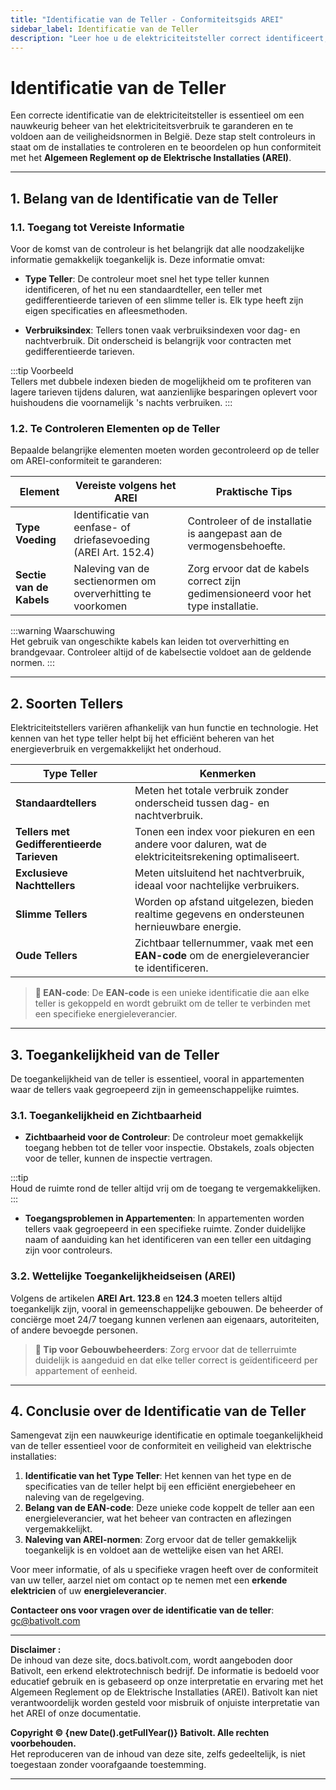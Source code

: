 ```yaml
---
title: "Identificatie van de Teller - Conformiteitsgids AREI"
sidebar_label: Identificatie van de Teller
description: "Leer hoe u de elektriciteitsteller correct identificeert, en zijn essentiële rol in het beheer van het verbruik en de conformiteit volgens het AREI. Gids voor particulieren en professionals."
---
```


# Identificatie van de Teller

Een correcte identificatie van de elektriciteitsteller is essentieel om een nauwkeurig beheer van het elektriciteitsverbruik te garanderen en te voldoen aan de veiligheidsnormen in België. Deze stap stelt controleurs in staat om de installaties te controleren en te beoordelen op hun conformiteit met het **Algemeen Reglement op de Elektrische Installaties (AREI)**.

---

## 1. Belang van de Identificatie van de Teller

### 1.1. Toegang tot Vereiste Informatie

Voor de komst van de controleur is het belangrijk dat alle noodzakelijke informatie gemakkelijk toegankelijk is. Deze informatie omvat:

- **Type Teller**: De controleur moet snel het type teller kunnen identificeren, of het nu een standaardteller, een teller met gedifferentieerde tarieven of een slimme teller is. Elk type heeft zijn eigen specificaties en afleesmethoden.
  
- **Verbruiksindex**: Tellers tonen vaak verbruiksindexen voor dag- en nachtverbruik. Dit onderscheid is belangrijk voor contracten met gedifferentieerde tarieven.

:::tip Voorbeeld  
Tellers met dubbele indexen bieden de mogelijkheid om te profiteren van lagere tarieven tijdens daluren, wat aanzienlijke besparingen oplevert voor huishoudens die voornamelijk 's nachts verbruiken.
:::

### 1.2. Te Controleren Elementen op de Teller

Bepaalde belangrijke elementen moeten worden gecontroleerd op de teller om AREI-conformiteit te garanderen:

| **Element**                | **Vereiste volgens het AREI**                              | **Praktische Tips**                     |
|----------------------------|------------------------------------------------------------|-----------------------------------------|
| **Type Voeding**           | Identificatie van eenfase- of driefasevoeding (AREI Art. 152.4) | Controleer of de installatie is aangepast aan de vermogensbehoefte. |
| **Sectie van de Kabels**   | Naleving van de sectienormen om oververhitting te voorkomen | Zorg ervoor dat de kabels correct zijn gedimensioneerd voor het type installatie. |

:::warning Waarschuwing  
Het gebruik van ongeschikte kabels kan leiden tot oververhitting en brandgevaar. Controleer altijd of de kabelsectie voldoet aan de geldende normen.
:::

---

## 2. Soorten Tellers

Elektriciteitstellers variëren afhankelijk van hun functie en technologie. Het kennen van het type teller helpt bij het efficiënt beheren van het energieverbruik en vergemakkelijkt het onderhoud.

| **Type Teller**                   | **Kenmerken**                                                                      |
|----------------------------------|------------------------------------------------------------------------------------|
| **Standaardtellers**             | Meten het totale verbruik zonder onderscheid tussen dag- en nachtverbruik.         |
| **Tellers met Gedifferentieerde Tarieven** | Tonen een index voor piekuren en een andere voor daluren, wat de elektriciteitsrekening optimaliseert. |
| **Exclusieve Nachttellers**      | Meten uitsluitend het nachtverbruik, ideaal voor nachtelijke verbruikers.          |
| **Slimme Tellers**               | Worden op afstand uitgelezen, bieden realtime gegevens en ondersteunen hernieuwbare energie. |
| **Oude Tellers**                 | Zichtbaar tellernummer, vaak met een **EAN-code** om de energieleverancier te identificeren. |

> **🔑 EAN-code**: De **EAN-code** is een unieke identificatie die aan elke teller is gekoppeld en wordt gebruikt om de teller te verbinden met een specifieke energieleverancier.

---

## 3. Toegankelijkheid van de Teller

De toegankelijkheid van de teller is essentieel, vooral in appartementen waar de tellers vaak gegroepeerd zijn in gemeenschappelijke ruimtes.

### 3.1. Toegankelijkheid en Zichtbaarheid

- **Zichtbaarheid voor de Controleur**: De controleur moet gemakkelijk toegang hebben tot de teller voor inspectie. Obstakels, zoals objecten voor de teller, kunnen de inspectie vertragen.

:::tip  
Houd de ruimte rond de teller altijd vrij om de toegang te vergemakkelijken.
:::

- **Toegangsproblemen in Appartementen**: In appartementen worden tellers vaak gegroepeerd in een specifieke ruimte. Zonder duidelijke naam of aanduiding kan het identificeren van een teller een uitdaging zijn voor controleurs.

### 3.2. Wettelijke Toegankelijkheidseisen (AREI)

Volgens de artikelen **AREI Art. 123.8** en **124.3** moeten tellers altijd toegankelijk zijn, vooral in gemeenschappelijke gebouwen. De beheerder of conciërge moet 24/7 toegang kunnen verlenen aan eigenaars, autoriteiten, of andere bevoegde personen.

> **💼 Tip voor Gebouwbeheerders**: Zorg ervoor dat de tellerruimte duidelijk is aangeduid en dat elke teller correct is geïdentificeerd per appartement of eenheid.

---

## 4. Conclusie over de Identificatie van de Teller

Samengevat zijn een nauwkeurige identificatie en optimale toegankelijkheid van de teller essentieel voor de conformiteit en veiligheid van elektrische installaties:

1. **Identificatie van het Type Teller**: Het kennen van het type en de specificaties van de teller helpt bij een efficiënt energiebeheer en naleving van de regelgeving.
2. **Belang van de EAN-code**: Deze unieke code koppelt de teller aan een energieleverancier, wat het beheer van contracten en aflezingen vergemakkelijkt.
3. **Naleving van AREI-normen**: Zorg ervoor dat de teller gemakkelijk toegankelijk is en voldoet aan de wettelijke eisen van het AREI.

Voor meer informatie, of als u specifieke vragen heeft over de conformiteit van uw teller, aarzel niet om contact op te nemen met een **erkende elektricien** of uw **energieleverancier**.

**Contacteer ons voor vragen over de identificatie van de teller**: [gc@bativolt.com](mailto:gc@bativolt.com)

---

**Disclaimer :**  
De inhoud van deze site, docs.bativolt.com, wordt aangeboden door Bativolt, een erkend elektrotechnisch bedrijf. De informatie is bedoeld voor educatief gebruik en is gebaseerd op onze interpretatie en ervaring met het Algemeen Reglement op de Elektrische Installaties (AREI). Bativolt kan niet verantwoordelijk worden gesteld voor misbruik of onjuiste interpretatie van het AREI of onze documentatie.

**Copyright © {new Date().getFullYear()} Bativolt. Alle rechten voorbehouden.**  
Het reproduceren van de inhoud van deze site, zelfs gedeeltelijk, is niet toegestaan zonder voorafgaande toestemming.

---
